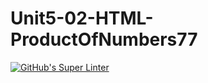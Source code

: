 # Unit5-02-HTML-ProductOfNumbers77
[![GitHub's Super Linter](https://github.com/ICS20-Programming-LilyC/Unit5-02-HTML-ProductOfNumbers77/workflows/GitHub's%20Super%20Linter/badge.svg)](https://github.com/ICS20-Programming-LilyC/Unit5-02-HTML-ProductOfNumbers77/actions)
